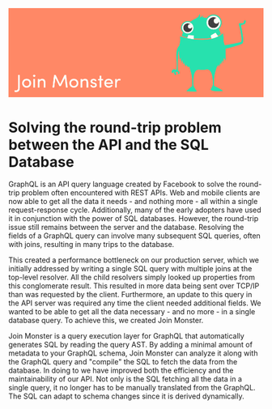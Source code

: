 ![join-monster](./join-monster.png)


# Solving the round-trip problem between the API and the SQL Database

GraphQL is an API query language created by Facebook to solve the round-trip problem often encountered with REST APIs. Web and mobile clients are now able to get all the data it needs - and nothing more - all within a single request-response cycle. Additionally, many of the early adopters have used it in conjunction with the power of SQL databases. However, the round-trip issue still remains between the server and the database. Resolving the fields of a GraphQL query can involve many subsequent SQL queries, often with joins, resulting in many trips to the database.

This created a performance bottleneck on our production server, which we initially addressed by writing a single SQL query with multiple joins at the top-level resolver. All the child resolvers simply looked up properties from this conglomerate result. This resulted in more data being sent over TCP/IP than was requested by the client. Furthermore, an update to this query in the API server was required any time the client needed additional fields. We wanted to be able to get all the data necessary - and no more - in a single database query. To achieve this, we created Join Monster.

Join Monster is a query execution layer for GraphQL that automatically generates SQL by reading the query AST. By adding a minimal amount of metadata to your GraphQL schema, Join Monster can analyze it along with the GraphQL query and "compile" the SQL to fetch the data from the database. In doing to we have improved both the efficiency and the maintainability of our API. Not only is the SQL fetching all the data in a single query, it no longer has to be manually translated from the GraphQL. The SQL can adapt to schema changes since it is derived dynamically.
